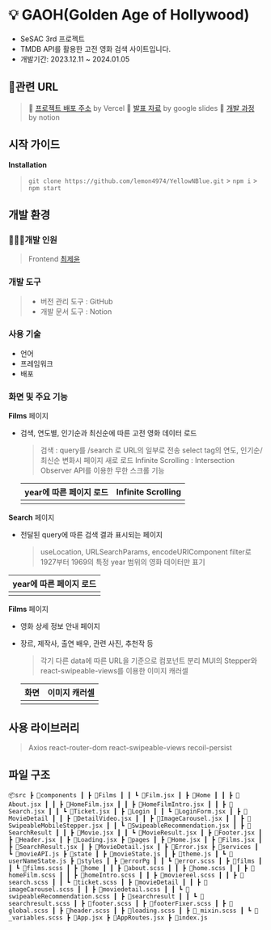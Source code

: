# 💡 GAOH(Golden Age of Hollywood)

- SeSAC 3rd 프로젝트
- TMDB API를 활용한 고전 영화 검색 사이트입니다.
- 개발기간: 2023.12.11 ~ 2024.01.05

## 🔗관련 URL

> 🚀 [프로젝트 배포 주소](https://yellow-n-blue-new.vercel.app/) by Vercel
> 📰 [발표 자료](https://docs.google.com/presentation/d/1PpYLDlya7PLAvalIxgVi-B6isoFG7t9QLDxOZCdK6no/edit#slide=id.ga073618e60_0_16) by google slides
> 📖 [개발 과정](https://sunrise-coal-31d.notion.site/yellow-blue-c8d5aa6bdb2841d6afce2a11332504ee?pvs=4) by notion

## 시작 가이드

**Installation**

> `git clone https://github.com/lemon4974/YellowNBlue.git` > `npm i` > `npm start`

## 개발 환경

### 👩🏻‍💻개발 인원

> Frontend [최제윤](https://github.com/lemon4974)

### 개발 도구

> - 버전 관리 도구 : GitHub
> - 개발 문서 도구 : Notion

### 사용 기술

- 언어
- 프레임워크
- 배포

### 화면 및 주요 기능

**Films** 페이지

- 검색, 연도별, 인기순과 최신순에 따른 고전 영화 데이터 로드

  > 검색 : query를 /search 로 URL의 일부로 전송
  > select tag의 연도, 인기순/최신순 변화시 페이지 새로 로드
  > Infinite Scrolling : Intersection Observer API를 이용한 무한 스크롤 기능

  | year에 따른 페이지 로드 | Infinite Scrolling |
  | ----------------------- | ------------------ |
  |                         |                    |

**Search** 페이지

- 전달된 query에 따른 검색 결과 표시되는 페이지
  > useLocation, URLSearchParams, encodeURIComponent
  > filter로 1927부터 1969의 특정 year 범위의 영화 데이터만 표기

| year에 따른 페이지 로드 |
| ----------------------- |
|                         |

**Films** 페이지

- 영화 상세 정보 안내 페이지
- 장르, 제작사, 출연 배우, 관련 사진, 추천작 등

  > 각기 다른 data에 따른 URL을 기준으로 컴포넌트 분리
  > MUI의 Stepper와 react-swipeable-views를 이용한 이미지 캐러셀

  | 화면 | 이미지 캐러셀 |
  | ---- | ------------- |
  |      |               |

## 사용 라이브러리

> Axios
> react-router-dom
> react-swipeable-views
> recoil-persist

## 파일 구조

`📦src
┣ 📂components
┃ ┣ 📂Films
┃ ┃ ┗ 📜Film.jsx
┃ ┣ 📂Home
┃ ┃ ┣ 📜About.jsx
┃ ┃ ┣ 📜HomeFilm.jsx
┃ ┃ ┣ 📜HomeFilmIntro.jsx
┃ ┃ ┣ 📜Search.jsx
┃ ┃ ┗ 📜Ticket.jsx
┃ ┣ 📂Login
┃ ┃ ┗ 📜LoginForm.jsx
┃ ┣ 📂MovieDetail
┃ ┃ ┣ 📜DetailVideo.jsx
┃ ┃ ┣ 📜ImageCarousel.jsx
┃ ┃ ┣ 📜SwipeableMobileStepper.jsx
┃ ┃ ┗ 📜SwipeableRecommendation.jsx
┃ ┣ 📂SearchResult
┃ ┃ ┣ 📜Movie.jsx
┃ ┃ ┗ 📜MovieResult.jsx
┃ ┣ 📜Footer.jsx
┃ ┣ 📜Header.jsx
┃ ┣ 📜Loading.jsx
┣ 📂pages
┃ ┣ 📜Home.jsx
┃ ┣ 📜Films.jsx
┃ ┣ 📜SearchResult.jsx
┃ ┣ 📜MovieDetail.jsx
┃ ┣ 📜Error.jsx
┣ 📂services
┃ ┗ 📜movieAPI.js
┣ 📂state
┃ ┣ 📜movieState.js
┃ ┣ 📜theme.js
┃ ┗ 📜userNameState.js
┣ 📂styles
┃ ┣ 📂errorPg
┃ ┃ ┗ 📜error.scss
┃ ┣ 📂films
┃ ┃ ┗ 📜films.scss
┃ ┣ 📂home
┃ ┃ ┣ 📜about.scss
┃ ┃ ┣ 📜home.scss
┃ ┃ ┣ 📜homeFilm.scss
┃ ┃ ┣ 📜homeIntro.scss
┃ ┃ ┣ 📜moviereel.scss
┃ ┃ ┣ 📜search.scss
┃ ┃ ┗ 📜ticket.scss
┃ ┣ 📂movieDetail
┃ ┃ ┣ 📜imageCarousel.scss
┃ ┃ ┣ 📜moviedetail.scss
┃ ┃ ┗ 📜swipeableRecommendation.scss
┃ ┣ 📂searchresult
┃ ┃ ┗ 📜searchresult.scss
┃ ┣ 📜footer.scss
┃ ┣ 📜footerFixer.scss
┃ ┣ 📜global.scss
┃ ┣ 📜header.scss
┃ ┣ 📜loading.scss
┃ ┣ 📜_mixin.scss
┃ ┗ 📜_variables.scss
┣ 📜App.jsx
┣ 📜AppRoutes.jsx
┣ 📜index.js`
